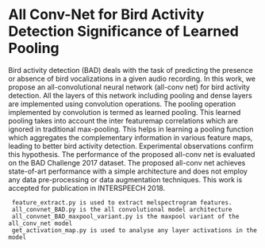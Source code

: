 # All Conv-Net for Bird Activity Detection Significance of Learned Pooling
Bird activity detection (BAD) deals with the task of predicting the presence or absence of bird vocalizations in a given audio recording. In this work, we propose an all-convolutional neural network (all-conv net) for bird activity detection. All the layers of this network including pooling and dense layers are implemented using convolution operations. The pooling operation implemented by convolution is termed as learned pooling. This learned pooling takes into account the inter featuremap correlations which are ignored in traditional max-pooling. This helps in learning a pooling function which aggregates the complementary information in various feature maps, leading to better bird activity detection. Experimental observations confirm this hypothesis. The performance of the proposed all-conv net is evaluated on the BAD Challenge 2017 dataset. The proposed all-conv net achieves state-of-art performance with a simple architecture and does not employ any data pre-processing or data augmentation techniques. This work is accepted for publication in INTERSPEECH 2018. 

     feature_extract.py is used to extract melspectrogram features.
     all_convnet_BAD.py is the all convolutional model architecture
     all_convnet_BAD_maxpool_variant.py is the maxpool variant of the all_conv_net model
     get_activation_map.py is used to analyse any layer activations in the model

